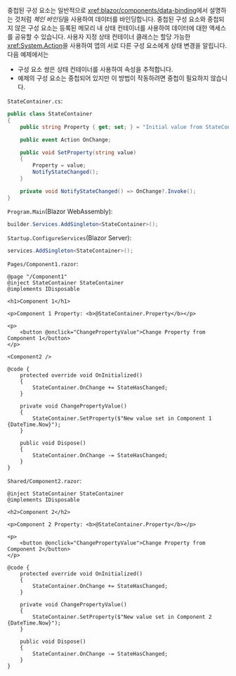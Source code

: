 중첩된 구성 요소는 일반적으로 <xref:blazor/components/data-binding>에서 설명하는 것처럼 *체인 바인딩*을 사용하여 데이터를 바인딩합니다. 중첩된 구성 요소와 중첩되지 않은 구성 요소는 등록된 메모리 내 상태 컨테이너를 사용하여 데이터에 대한 액세스를 공유할 수 있습니다. 사용자 지정 상태 컨테이너 클래스는 할당 가능한 <xref:System.Action>을 사용하여 앱의 서로 다른 구성 요소에게 상태 변경을 알립니다. 다음 예제에서는

* 구성 요소 쌍은 상태 컨테이너를 사용하여 속성을 추적합니다.
* 예제의 구성 요소는 중첩되어 있지만 이 방법이 작동하려면 중첩이 필요하지 않습니다.

`StateContainer.cs`:

```csharp
public class StateContainer
{
    public string Property { get; set; } = "Initial value from StateContainer";

    public event Action OnChange;

    public void SetProperty(string value)
    {
        Property = value;
        NotifyStateChanged();
    }

    private void NotifyStateChanged() => OnChange?.Invoke();
}
```

`Program.Main`(Blazor WebAssembly):

```csharp
builder.Services.AddSingleton<StateContainer>();
```

`Startup.ConfigureServices`(Blazor Server):

```csharp
services.AddSingleton<StateContainer>();
```

`Pages/Component1.razor`:

```razor
@page "/Component1"
@inject StateContainer StateContainer
@implements IDisposable

<h1>Component 1</h1>

<p>Component 1 Property: <b>@StateContainer.Property</b></p>

<p>
    <button @onclick="ChangePropertyValue">Change Property from Component 1</button>
</p>

<Component2 />

@code {
    protected override void OnInitialized()
    {
        StateContainer.OnChange += StateHasChanged;
    }

    private void ChangePropertyValue()
    {
        StateContainer.SetProperty($"New value set in Component 1 {DateTime.Now}");
    }

    public void Dispose()
    {
        StateContainer.OnChange -= StateHasChanged;
    }
}
```

`Shared/Component2.razor`:

```razor
@inject StateContainer StateContainer
@implements IDisposable

<h2>Component 2</h2>

<p>Component 2 Property: <b>@StateContainer.Property</b></p>

<p>
    <button @onclick="ChangePropertyValue">Change Property from Component 2</button>
</p>

@code {
    protected override void OnInitialized()
    {
        StateContainer.OnChange += StateHasChanged;
    }

    private void ChangePropertyValue()
    {
        StateContainer.SetProperty($"New value set in Component 2 {DateTime.Now}");
    }

    public void Dispose()
    {
        StateContainer.OnChange -= StateHasChanged;
    }
}
```
